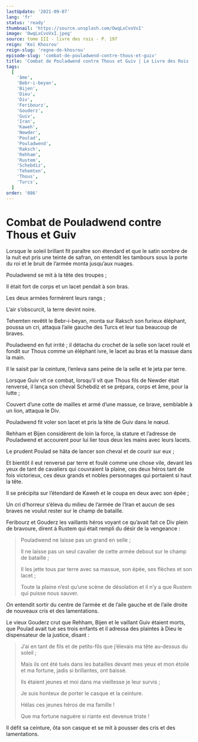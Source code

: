 ```yaml
---
lastUpdate: '2021-09-07'
lang: 'fr'
status: 'ready'
thumbnail: 'https://source.unsplash.com/OwqLxCvoVxI'
image: 'OwqLxCvoVxI.jpeg'
source: tome III - livre des rois - P. 197
reign: 'Keï Khosrou'
reign-slug: 'regne-de-khosrou'
episode-slug: 'combat-de-pouladwend-contre-thous-et-guiv'
title: 'Combat de Pouladwend contre Thous et Guiv | Le Livre des Rois | Shâhnâmeh'
tags:
  [
    'âme',
    'Bebr-i-beyan',
    'Bijen',
    'Dieu',
    'Div',
    'Feribourz',
    'Gouderz',
    'Guiv',
    'Iran',
    'Kaweh',
    'Newder',
    'Poulad',
    'Pouladwend',
    'Raksch',
    'Rehham',
    'Rustem',
    'Schebdiz',
    'Tehemten',
    'Thous',
    'Turcs',
  ]
order: '086'
---
```


<!-- LTeX: language=fr -->

# Combat de Pouladwend contre Thous et Guiv

Lorsque le soleil brillant fit paraître son étendard et que le satin sombre de la nuit eut pris une teinte de safran, on entendit les tambours sous la porte du roi et le bruit de l’armée monta jusqu’aux nuages.

Pouladwend se mit à la tête des troupes ;

Il était fort de corps et un lacet pendait à son bras.

Les deux armées formèrent leurs rangs ;

L’air s’obscurcit, la terre devint noire.

Tehemten revêtit le Bebr-i-beyan, monta sur Raksch son furieux éléphant, poussa un cri, attaqua l’aile gauche des Turcs et leur tua beaucoup de braves.

Pouladwend en fut irrité ; il détacha du crochet de la selle son lacet roulé et fondit sur Thous comme un éléphant ivre, le lacet au bras et la massue dans la main.

Il le saisit par la ceinture, l’enleva sans peine de la selle et le jeta par terre.

Lorsque Guiv vit ce combat, lorsqu’il vit que Thous fils de Newder était renversé, il lança son cheval Schebdiz et se prépara, corps et âme, pour la lutte ;

Couvert d’une cotte de mailles et armé d’une massue, ce brave, semblable à un lion, attaqua le Div.

Pouladwend fit voler son lacet et pris la tête de Guiv dans le nœud.

Rehham et Bijen considèrent de loin la force, la stature et l’adresse de Pouladwend et accourent pour lui lier tous deux les mains avec leurs lacets.

Le prudent Poulad se hâta de lancer son cheval et de courir sur eux ;

Et bientôt il eut renversé par terre et foulé comme une chose vile, devant les yeux de tant de cavaliers qui couvraient la plaine, ces deux héros tant de fois victorieux, ces deux grands et nobles personnages qui portaient si haut la tête.

Il se précipita sur l’étendard de Kaweh et le coupa en deux avec son épée ;

Un cri d’horreur s’éleva du milieu de l’armée de l’Iran et aucun de ses braves ne voulut rester sur le champ de bataille.

Feribourz et Gouderz les vaillants héros voyant ce qu’avait fait ce Div plein de bravoure, dirent à Rustem qui était rempli du désir de la vengeance :

> Pouladwend ne laisse pas un grand en selle ;
>
> Il ne laisse pas un seul cavalier de cette armée debout sur le champ de bataille ;
>
> Il les jette tous par terre avec sa massue, son épée, ses flèches et son lacet ;
>
> Toute la plaine n’est qu’une scène de désolation et il n’y a que Rustem qui puisse nous sauver.

On entendit sortir du centre de l’armée et de l’aile gauche et de l’aile droite de nouveaux cris et des lamentations.

Le vieux Gouderz crut que Rehham, Bijen et le vaillant Guiv étaient morts, que Poulad avait tué ses trois enfants et il adressa des plaintes à Dieu le dispensateur de la justice, disant :

> J’ai en tant de fils et de petits-fils que j’élevais ma tête au-dessus du soleil ;
>
> Mais ils ont été tués dans les batailles devant mes yeux et mon étoile et ma fortune, jadis si brillantes, ont baissé.
>
> Ils étaient jeunes et moi dans ma vieillesse je leur survis ;
>
> Je suis honteux de porter le casque et la ceinture.
>
> Hélas ces jeunes héros de ma famille !
>
> Que ma fortune naguère si riante est devenue triste !

Il défit sa ceinture, ôta son casque et se mit à pousser des cris et des lamentations.
